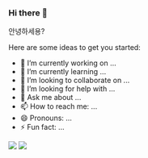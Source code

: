 ### Hi there 👋

안녕하세용?

Here are some ideas to get you started:

- 🔭 I’m currently working on ...
- 🌱 I’m currently learning ...
- 👯 I’m looking to collaborate on ...
- 🤔 I’m looking for help with ...
- 💬 Ask me about ...
- 📫 How to reach me: ...
- 😄 Pronouns: ...
- ⚡ Fun fact: ...


<img src="https://img.shields.io/badge/버튼1-FFCA28?style=for-the-badge&logo=JJ&logoColor=white">
<img src="https://img.shields.io/badge/버튼2-F5F5DC?style=for-the-badge&logo=JJ&logoColor=black">

